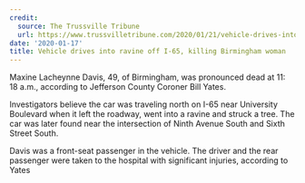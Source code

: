 ```yaml
---
credit:
  source: The Trussville Tribune
  url: https://www.trussvilletribune.com/2020/01/21/vehicle-drives-into-ravine-off-i-65-killing-birmingham-woman/
date: '2020-01-17'
title: Vehicle drives into ravine off I-65, killing Birmingham woman
---
```


Maxine Lacheynne Davis, 49, of Birmingham, was pronounced dead at 11: 18 a.m., according to Jefferson County Coroner Bill Yates.

Investigators believe the car was traveling north on I-65 near University Boulevard when it left the roadway, went into a ravine and struck a tree. The car was later found near the intersection of Ninth Avenue South and Sixth Street South.

Davis was a front-seat passenger in the vehicle. The driver and the rear passenger were taken to the hospital with significant injuries, according to Yates